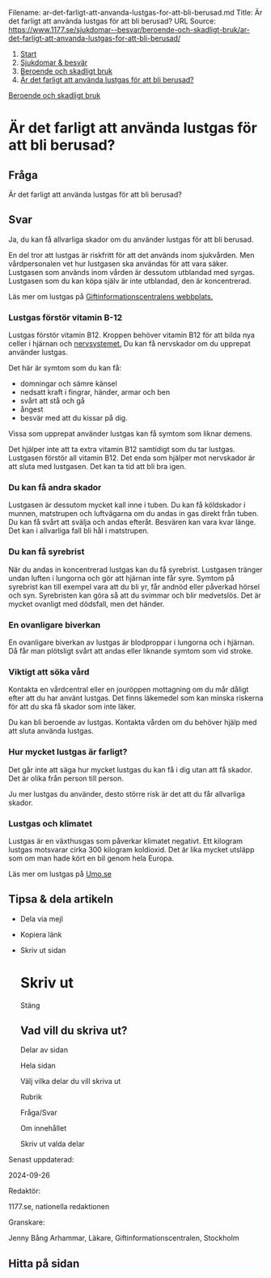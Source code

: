 Filename: ar-det-farligt-att-anvanda-lustgas-for-att-bli-berusad.md
Title: Är det farligt att använda lustgas för att bli berusad?
URL Source: https://www.1177.se/sjukdomar--besvar/beroende-och-skadligt-bruk/ar-det-farligt-att-anvanda-lustgas-for-att-bli-berusad/

1.  [Start](https://www.1177.se/)
2.  [Sjukdomar & besvär](https://www.1177.se/sjukdomar--besvar/)
3.  [Beroende och skadligt bruk](https://www.1177.se/sjukdomar--besvar/beroende-och-skadligt-bruk/)
4.  [Är det farligt att använda lustgas för att bli berusad?](https://www.1177.se/sjukdomar--besvar/beroende-och-skadligt-bruk/ar-det-farligt-att-anvanda-lustgas-for-att-bli-berusad/)

[Beroende och skadligt bruk](https://www.1177.se/sjukdomar--besvar/beroende-och-skadligt-bruk/)

Är det farligt att använda lustgas för att bli berusad?
=======================================================

Fråga
-----

Är det farligt att använda lustgas för att bli berusad?

Svar
----

Ja, du kan få allvarliga skador om du använder lustgas för att bli berusad.  
  
En del tror att lustgas är riskfritt för att det används inom sjukvården. Men vårdpersonalen vet hur lustgasen ska användas för att vara säker. Lustgasen som används inom vården är dessutom utblandad med syrgas. Lustgasen som du kan köpa själv är inte utblandad, den är koncentrerad.

Läs mer om lustgas på [Giftinformationscentralens webbplats.](https://giftinformation.se/om-giftinformationscentralen-avd/riskerna-med-lustgas/)

### Lustgas förstör vitamin B-12

Lustgas förstör vitamin B12. Kroppen behöver vitamin B12 för att bilda nya celler i hjärnan och [nervsystemet.](https://www.1177.se/liv--halsa/sa-fungerar-kroppen/hjarna-ryggmarg-och-nerver/) Du kan få nervskador om du upprepat använder lustgas.  
  
Det här är symtom som du kan få:

*   domningar och sämre känsel
*   nedsatt kraft i fingrar, händer, armar och ben
*   svårt att stå och gå
*   ångest
*   besvär med att du kissar på dig.

Vissa som upprepat använder lustgas kan få symtom som liknar demens.

Det hjälper inte att ta extra vitamin B12 samtidigt som du tar lustgas. Lustgasen förstör all vitamin B12. Det enda som hjälper mot nervskador är att sluta med lustgasen. Det kan ta tid att bli bra igen.

### Du kan få andra skador

Lustgasen är dessutom mycket kall inne i tuben. Du kan få köldskador i munnen, matstrupen och luftvägarna om du andas in gas direkt från tuben. Du kan få svårt att svälja och andas efteråt. Besvären kan vara kvar länge. Det kan i allvarliga fall bli hål i matstrupen.

### Du kan få syrebrist

När du andas in koncentrerad lustgas kan du få syrebrist. Lustgasen tränger undan luften i lungorna och gör att hjärnan inte får syre. Symtom på syrebrist kan till exempel vara att du bli yr, får andnöd eller påverkad hörsel och syn. Syrebristen kan göra så att du svimmar och blir medvetslös. Det är mycket ovanligt med dödsfall, men det händer.

### En ovanligare biverkan

En ovanligare biverkan av lustgas är blodproppar i lungorna och i hjärnan. Då får man plötsligt svårt att andas eller liknande symtom som vid stroke.

### Viktigt att söka vård

Kontakta en vårdcentral eller en jouröppen mottagning om du mår dåligt efter att du har använt lustgas. Det finns läkemedel som kan minska riskerna för att du ska få skador som inte läker.  
  
Du kan bli beroende av lustgas. Kontakta vården om du behöver hjälp med att sluta använda lustgas.

### Hur mycket lustgas är farligt?

Det går inte att säga hur mycket lustgas du kan få i dig utan att få skador. Det är olika från person till person.

Ju mer lustgas du använder, desto större risk är det att du får allvarliga skador.

### Lustgas och klimatet

Lustgas är en växthusgas som påverkar klimatet negativt. Ett kilogram lustgas motsvarar cirka 300 kilogram koldioxid. Det är lika mycket utsläpp som om man hade kört en bil genom hela Europa.

Läs mer om lustgas på [Umo.se](https://www.umo.se/fraga-umo/fraga-umo/ar-lustgas-farligt/)

Tipsa & dela artikeln
---------------------

*   Dela via mejl
*   Kopiera länk
*   Skriv ut sidan
    
    Skriv ut
    ========
    
    Stäng
    
    Vad vill du skriva ut?
    ----------------------
    
    Delar av sidan
    
    Hela sidan
    
    Välj vilka delar du vill skriva ut
    
    Rubrik
    
    Fråga/Svar
    
    Om innehållet
    
    Skriv ut valda delar
    

Senast uppdaterad:

2024-09-26

Redaktör:

1177.se, nationella redaktionen

Granskare:

Jenny Bång Arhammar, Läkare, Giftinformationscentralen, Stockholm

Hitta på sidan
--------------
